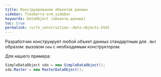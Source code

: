 ```yaml
---
title: Конструирование объектов данных
sidebar: flexberry-orm_sidebar
keywords: DataObject (объекты данных)
toc: true
permalink: ru/fo_construction--data-objects.html
---
```

Разработчик конструирует любой объект данных стандартным для `.Net` образом: вызовом `new` с необходимым конструктором.

Для нашего примера:

```cs
SimpleDataObject sdo = new SimpleDataObject();
sdo.Master = new MasterDataObject();
```